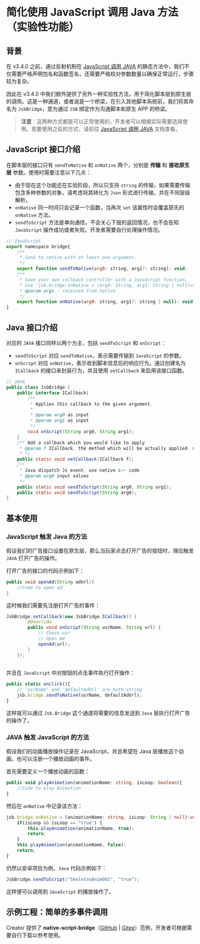 # 简化使用 JavaScript 调用 Java 方法（实验性功能）

## 背景

在 v3.4.0 之前，通过反射机制在 [JavaScript 调用 JAVA](./java-reflection.md) 的静态方法中，我们不仅需要严格声明包名和函数签名，还需要严格校对参数数量以确保正常运行，步骤较为复杂。

因此在 v3.4.0 中我们额外提供了另外一种实验性方法，用于简化脚本层到原生层的调用。这是一种通道，或者说是一个桥梁，在引入其他脚本系统前，我们将其命名为 `JsbBridge`，意为通过 `JSB` 绑定作为沟通脚本和原生 APP 的桥梁。

> **注意**：这两种方式都是可以正常使用的，开发者可以根据实际需要选择使用。若要使用之前的方式，请前往 [JavaScript 调用 JAVA](./java-reflection.md) 文档查看。

## JavaScript 接口介绍

在脚本层的接口只有 `sendToNative` 和 `onNative` 两个，分别是 **传输** 和 **接收原生层** 参数。使用时需要注意以下几点：

- 由于现在这个功能还在实验阶段，所以只支持 `string` 的传输，如果需要传输包含多种参数的对象，请考虑将其转化为 `Json` 形式进行传输，并在不同层级解析。
- `onNative` 同一时间只会记录一个函数，当再次 `set` 该属性时会覆盖原先的 `onNative` 方法。
- `sendToScript` 方法是单向通信，不会关心下层的返回情况，也不会告知 `JavaScript` 操作成功或者失败。开发者需要自行处理操作情况。

```js
// JavaScript
export namespace bridge{
    /**
     * Send to native with at least one argument.
     */
    export function sendToNative(arg0: string, arg1?: string): void;
    /**
     * Save your own callback controller with a JavaScript function,
     * Use 'jsb.bridge.onNative = (arg0: String, arg1: String | null)=>{...}'
     * @param args : received from native
     */
    export function onNative(arg0: string, arg1?: string | null): void;
}
```

## Java 接口介绍

对应的 `JAVA` 接口同样以两个为主，包括 `sendToScript` 和 `onScript`：

- `sendToScript` 对应 `sendToNative`，表示需要传输到 `JavaScript` 的参数。
- `onScript` 对应 `onNative`，表示收到脚本信息后的响应行为。通过创建名为 `ICallback` 的接口来封装行为，并且使用 `setCallback` 来启用该接口函数。

```JAVA
// JAVA
public class JsbBridge {
    public interface ICallback{
        /**
         * Applies this callback to the given argument.
         *
         * @param arg0 as input
         * @param arg1 as input
         */
        void onScript(String arg0, String arg1);
    }
    /** Add a callback which you would like to apply
     * @param f ICallback, the method which will be actually applied. multiple calls will override
     * */
    public static void setCallback(ICallback f);
    /**
     * Java dispatch Js event, use native c++ code
     * @param arg0 input values
     */
    public static void sendToScript(String arg0, String arg1);
    public static void sendToScript(String arg0);
}
```

## 基本使用

### JavaScript 触发 Java 的方法

假设我们的广告接口设置在原生层，那么当玩家点击打开广告的按钮时，理应触发 `JAVA` 打开广告的操作。

打开广告的接口的代码示例如下：

```JAVA
public void openAd(String adUrl){
    //Code to open ad
}
```

这时候我们需要先注册打开广告的事件：

```JAVA
JsbBridge.setCallback(new JsbBridge.ICallback() {
        @Override
        public void onScript(String usrName, String url) {
            // Check usr
            // Open Ad
            openAd(url);
        }
    });
    
```

并且在 `JavaScript` 中对按钮的点击事件执行打开操作：

```ts
public static onclick(){
    // 'usrName' and 'defaultAdUrl' are both string
    jsb.bridge.sendToNative(usrName, defaultAdUrl);
} 
```

这样就可以通过 `Jsb.Bridge` 这个通道将需要的信息发送到 `Java` 层执行打开广告的操作了。

### JAVA 触发 JavaScript 的方法

假设我们的动画播放操作记录在 JavaScript，并且希望在 Java 层播放这个动画，也可以注册一个播放动画的事件。

首先需要定义一个播放动画的函数：

```ts
public void playAnimation(animationName: string, isLoop: boolean){
    //Code to play Animation
}
```

然后在 `onNative` 中记录该方法：

```ts
jsb.bridge.onNative = (animationName: string, isLoop: String | null):void=>{
    if(isLoop && isLoop == "true") {
        this.playAnimation(animationName, true);
        return;
    }
    this.playAnimation(animationName, false);
    return;
}
```

仍然以安卓项目为例，`Java` 代码示例如下：

```JAVA
JsbBridge.sendToScript("SkeletonAnim001", "true");
```

这样便可以调用到 `JavaScript` 的播放操作了。

## 示例工程：简单的多事件调用

Creator 提供了 **native-script-bridge**（[GitHub](https://github.com/cocos-creator/example-3d/tree/v3.4/native-script-bridge) | [Gitee](https://gitee.com/mirrors_cocos-creator/example-3d/tree/v3.4/native-script-bridge)）范例，开发者可根据需要自行下载以参考使用。

